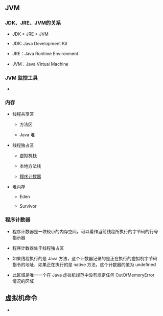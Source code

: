 ## JVM

### JDK、JRE、JVM的关系
- JDK > JRE > JVM

- JDK: Java Development Kit

- JRE：Java Runtime Environment

- JVM：Java Virtual Machine

### JVM 监控工具

- 

### 内存

- 线程共享区

    - 方法区

    - Java 堆

- 线程独占区

    - 虚拟机栈

    - 本地方法栈

    - [程序计数器](#程序计数器)

- 堆内存
    - Eden

    - Survivor


### 程序计数器

- 程序计数器是一块较小的内存空间，可以看作当前线程所执行的字节码的行号指示器

- 程序计数器处于线程独占区

- 如果线程执行的是 Java 方法，这个计数器记录的是正在执行的虚拟机字节码指令的地址，如果正在执行的是 native 方法，这个计数器的值为 undefined

- 此区域是唯一一个在 Java 虚拟机规范中没有规定任何 OutOfMemoryError 情况的区域



## 虚拟机命令

- 

